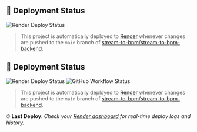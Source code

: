 ## 🚀 Deployment Status

![Render Deploy Status](https://img.shields.io/badge/deploy-live-brightgreen?style=for-the-badge&logo=render&logoColor=white)

> This project is automatically deployed to [Render](https://render.com) whenever changes are pushed to the `main` branch of [stream-to-bpm/stream-to-bpm-backend](https://github.com/stream-to-bpm/stream-to-bpm-backend).


## 🚀 Deployment Status

![Render Deploy Status](https://img.shields.io/badge/deploy-live-brightgreen?style=for-the-badge&logo=render&logoColor=white)
![GitHub Workflow Status](https://github.com/stream-to-bpm/stream-to-bpm-backend/actions/workflows/auto-deploy-render.yml/badge.svg)

> This project is automatically deployed to [Render](https://render.com) whenever changes are pushed to the `main` branch of [stream-to-bpm/stream-to-bpm-backend](https://github.com/stream-to-bpm/stream-to-bpm-backend).

⏱ **Last Deploy**: _Check your [Render dashboard](https://dashboard.render.com/) for real-time deploy logs and history._
